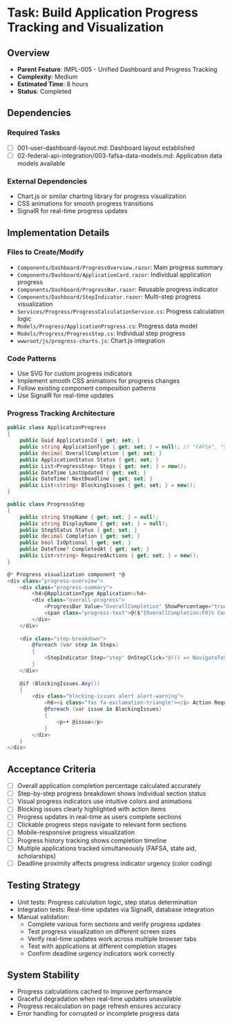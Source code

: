 # Task: Build Application Progress Tracking and Visualization

## Overview
- **Parent Feature**: IMPL-005 - Unified Dashboard and Progress Tracking
- **Complexity**: Medium
- **Estimated Time**: 8 hours
- **Status**: Completed

## Dependencies
### Required Tasks
- [ ] 001-user-dashboard-layout.md: Dashboard layout established
- [ ] 02-federal-api-integration/003-fafsa-data-models.md: Application data models available

### External Dependencies
- Chart.js or similar charting library for progress visualization
- CSS animations for smooth progress transitions
- SignalR for real-time progress updates

## Implementation Details
### Files to Create/Modify
- `Components/Dashboard/ProgressOverview.razor`: Main progress summary
- `Components/Dashboard/ApplicationCard.razor`: Individual application progress
- `Components/Dashboard/ProgressBar.razor`: Reusable progress indicator
- `Components/Dashboard/StepIndicator.razor`: Multi-step progress visualization
- `Services/Progress/ProgressCalculationService.cs`: Progress calculation logic
- `Models/Progress/ApplicationProgress.cs`: Progress data model
- `Models/Progress/ProgressStep.cs`: Individual step progress
- `wwwroot/js/progress-charts.js`: Chart.js integration

### Code Patterns
- Use SVG for custom progress indicators
- Implement smooth CSS animations for progress changes
- Follow existing component composition patterns
- Use SignalR for real-time updates

### Progress Tracking Architecture
```csharp
public class ApplicationProgress
{
    public Guid ApplicationId { get; set; }
    public string ApplicationType { get; set; } = null!; // "FAFSA", "StateAid", "Scholarship"
    public decimal OverallCompletion { get; set; }
    public ApplicationStatus Status { get; set; }
    public List<ProgressStep> Steps { get; set; } = new();
    public DateTime LastUpdated { get; set; }
    public DateTime? NextDeadline { get; set; }
    public List<string> BlockingIssues { get; set; } = new();
}

public class ProgressStep
{
    public string StepName { get; set; } = null!;
    public string DisplayName { get; set; } = null!;
    public StepStatus Status { get; set; }
    public decimal Completion { get; set; }
    public bool IsOptional { get; set; }
    public DateTime? CompletedAt { get; set; }
    public List<string> RequiredActions { get; set; } = new();
}

@* Progress visualization component *@
<div class="progress-overview">
    <div class="progress-summary">
        <h4>@ApplicationType Application</h4>
        <div class="overall-progress">
            <ProgressBar Value="OverallCompletion" ShowPercentage="true" />
            <span class="progress-text">@($"{OverallCompletion:F0}% Complete")</span>
        </div>
    </div>
    
    <div class="step-breakdown">
        @foreach (var step in Steps)
        {
            <StepIndicator Step="step" OnStepClick="@(() => NavigateToStep(step))" />
        }
    </div>
    
    @if (BlockingIssues.Any())
    {
        <div class="blocking-issues alert alert-warning">
            <h6><i class="fas fa-exclamation-triangle"></i> Action Required</h6>
            @foreach (var issue in BlockingIssues)
            {
                <p>• @issue</p>
            }
        </div>
    }
</div>
```

## Acceptance Criteria
- [ ] Overall application completion percentage calculated accurately
- [ ] Step-by-step progress breakdown shows individual section status
- [ ] Visual progress indicators use intuitive colors and animations
- [ ] Blocking issues clearly highlighted with action items
- [ ] Progress updates in real-time as users complete sections
- [ ] Clickable progress steps navigate to relevant form sections
- [ ] Mobile-responsive progress visualization
- [ ] Progress history tracking shows completion timeline
- [ ] Multiple applications tracked simultaneously (FAFSA, state aid, scholarships)
- [ ] Deadline proximity affects progress indicator urgency (color coding)

## Testing Strategy
- Unit tests: Progress calculation logic, step status determination
- Integration tests: Real-time updates via SignalR, database integration
- Manual validation:
  - Complete various form sections and verify progress updates
  - Test progress visualization on different screen sizes
  - Verify real-time updates work across multiple browser tabs
  - Test with applications at different completion stages
  - Confirm deadline urgency indicators work correctly

## System Stability
- Progress calculations cached to improve performance
- Graceful degradation when real-time updates unavailable
- Progress recalculation on page refresh ensures accuracy
- Error handling for corrupted or incomplete progress data